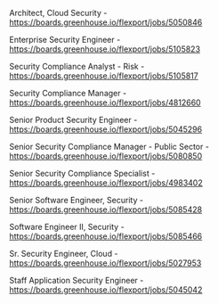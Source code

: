 Architect, Cloud Security - https://boards.greenhouse.io/flexport/jobs/5050846

Enterprise Security Engineer - https://boards.greenhouse.io/flexport/jobs/5105823

Security Compliance Analyst - Risk - https://boards.greenhouse.io/flexport/jobs/5105817

Security Compliance Manager - https://boards.greenhouse.io/flexport/jobs/4812660

Senior Product Security Engineer - https://boards.greenhouse.io/flexport/jobs/5045296

Senior Security Compliance Manager - Public Sector - https://boards.greenhouse.io/flexport/jobs/5080850

Senior Security Compliance Specialist - https://boards.greenhouse.io/flexport/jobs/4983402

Senior Software Engineer, Security - https://boards.greenhouse.io/flexport/jobs/5085428

Software Engineer II, Security - https://boards.greenhouse.io/flexport/jobs/5085466

Sr. Security Engineer, Cloud  - https://boards.greenhouse.io/flexport/jobs/5027953

Staff Application Security Engineer - https://boards.greenhouse.io/flexport/jobs/5045042

